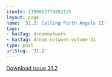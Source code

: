 ```yaml
---
itemId: 1199862778892135
layout: page
name: '31.2: Calling Forth Angels II'
tags:
- hasTag: dreamnetwork
- hasTag: dream-network-volume-31
type: post
urlSlug: '31.2'
---
```

<a href="files/pdfs/Volume_31/31.2_angels_II.pdf" download="">Download issue 31.2</a>